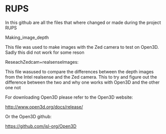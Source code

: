 # RUPS
In this github are all the files that where changed or made during the project RUPS

Making_image_depth

This file was used to make images with the Zed camera to test on Open3D.
Sadly this did not work for some reson

ReseachZedcam+realsenseImages:

This file wasused to compare the differences between the depth images from the Intel realsense and the Zed camera.
This to try and figure out the difference between the two and why one works with Open3D and the other one not

For downloading Open3D please refer to the Open3D website:

http://www.open3d.org/docs/release/

Or the Open3D github:

https://github.com/isl-org/Open3D
